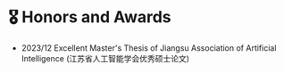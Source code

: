 # 🎖 Honors and Awards
- 2023/12 Excellent Master's Thesis of Jiangsu Association of Artificial Intelligence (江苏省人工智能学会优秀硕士论文)